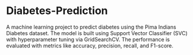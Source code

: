 # Diabetes-Prediction
A machine learning project to predict diabetes using the Pima Indians Diabetes dataset. The model is built using Support Vector Classifier (SVC) with hyperparameter tuning via GridSearchCV. The performance is evaluated with metrics like accuracy, precision, recall, and F1-score.
